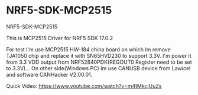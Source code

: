 # NRF5-SDK-MCP2515

NRF5-SDK-MCP2515

This is MCP2515 Driver for NRF5 SDK 17.0.2

For test I'm use MCP2515 HW-184 china board on which Im remove TJA1050 chip and replace it with SN65HVD230 to support 3.3V. I'm power it from 3.3 VDD output from NRF52840PDK(REGOUT0 Register need to be set to 3.3V)... On other side(Windows PC) Im use CANUSB device from Lawicel and software CANHacker V2.00.01.

Quick Video: https://www.youtube.com/watch?v=m4tMkcjUuZs

